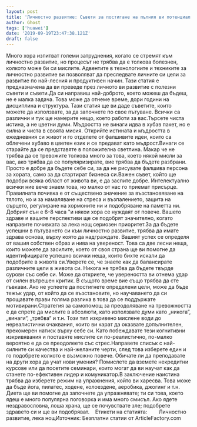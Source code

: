 ```yaml
---
layout: post
title: 'Личностно развитие: Съвети за постигане на пълния ви потенциал'
author: Ghost
tags: ['huawei']
date: '2019-09-19T23:47:38.121Z'
draft: false
---
```


Много хора изпитват големи затруднения, когато се стремят към личностно развитие, но процесът не трябва да е толкова болезнен, колкото може би си мислите. Адвентите в технологиите и техниките за личностно развитие ви позволяват да преследвате личните си цели за развитие по най-лесния и продуктивен начин. Тази статия е предназначена да ви преведе през личното ви развитие с полезни съвети и съвети.Да си направиш най-доброто, което можеш да бъдеш, не е малка задача. Това може да отнеме време, дори години на дисциплина и структура. Тази статия ще ви даде съветите, които можете да използвате, за да започнете по свое пътуване. Всички са различни и тук ще намерите нещо, което работи за вас.Търсете чиста истина, а не цветни думи. Мъдростта не винаги идва в хубав пакет, но е силна и чиста в своята мисия. Открийте истината и мъдростта в ежедневния си живот и го отделете от фалшивите идеи, които са облечени хубаво в цветен език и се предават като мъдрост.Винаги се старайте да се представяте в положителна светлина. Макар че не трябва да се тревожите толкова много за това, което някой мисли за вас, ако трябва да се популяризирате, вие трябва да бъдете разбрани. Просто е добре да бъдете себе си, за да не рисувате фалшива персона за хората, само за да стартират бизнеса си.Важен съвет, който ще подобри всяка област от живота ви, е да заспите добре. Интелектуално всички ние вече знаем това, но малко от нас го приемат присърце. Правилната почивка е от съществено значение за възстановяване на тялото, но и за намаляване на стреса и възпалението, защита на сърцето, регулиране на хормоните ни и подобряване на паметта ни. Добрият сън е 6-8 часа "и някои хора се нуждаят от повече. Вашето здраве и вашите перспективи ще се подобрят значително, когато направите почивката за лека нощ сериозен приоритет.За да бъдете успешни в пътуването си към личностно развитие, трябва да имате здрава основа, върху която да надграждате. Вашият успех се определя от вашия собствен образ и нива на увереност. Това са две лесни неща, които можете да засилите, което от своя страна ще ви помогне да идентифицирате успешно всички неща, които бихте искали да подобрите в живота си.Уверете се, че знаете как да балансирате различните цели в живота си. Никога не трябва да бъдете твърде сурови със себе си. Може да откриете, че увереността ви отнема удар от силен вътрешен критик. В същото време вие ​​също трябва да сте гъвкави. Ако не успеете да постигнете определени цели, може да бъде тежък удар, от който да се възстановите, но научаването да си прощавате прави голяма разлика в това да се поддържате мотивирани.Стратегия за самопомощ за преодоляване на тревожността е да спрете да мислите в абсолюти, като използвате думи като „никога“, „винаги“, „трябва“ и т.н. Този тип изкривено мислене води до нереалистични очаквания, които ви карат да оказвате допълнителен, прекомерен натиск върху себе си. Като побеждавате тези когнитивни изкривявания и поставяте мислите си по-реалистично, по-малко вероятно е да се преодолеете със стрес.Направете списък с най-силните си качества и най-желаните черти, след това изберете един и го подобрете колкото е възможно повече. Обичате ли да преподавате на други хора да учат нови умения? Помислете да вземете некредитни курсове или да посетите семинари, които могат да ви научат как да станете по-ефективен лидер и комуникатор.В заключение наистина трябва да изберете режим на упражнения, който ви харесва. Това може да бъде йога, пилатес, ходене, колоездене, аеробика, джогинг и т.н. Диета ще ви помогне да започнете да упражнявате; ти си това, което ядеш е много популярна поговорка и има много смисъл. Ако ядете нездравословна, лоша храна, ще се почувствате зле; подобрете здравето си и ще ви подобряват.    Етикети на статията:        Личностно развитие, лека нощИзточник: Безплатни статии от ArticleFactory.com
